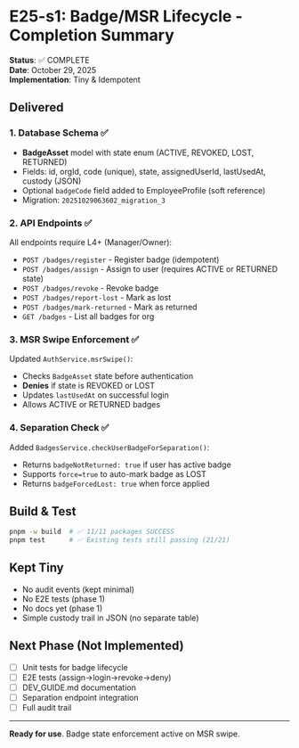 # E25-s1: Badge/MSR Lifecycle - Completion Summary

**Status**: ✅ COMPLETE  
**Date**: October 29, 2025  
**Implementation**: Tiny & Idempotent

## Delivered

### 1. Database Schema ✅
- **BadgeAsset** model with state enum (ACTIVE, REVOKED, LOST, RETURNED)
- Fields: id, orgId, code (unique), state, assignedUserId, lastUsedAt, custody (JSON)
- Optional `badgeCode` field added to EmployeeProfile (soft reference)
- Migration: `20251029063602_migration_3`

### 2. API Endpoints ✅
All endpoints require L4+ (Manager/Owner):
- `POST /badges/register` - Register badge (idempotent)
- `POST /badges/assign` - Assign to user (requires ACTIVE or RETURNED state)
- `POST /badges/revoke` - Revoke badge
- `POST /badges/report-lost` - Mark as lost
- `POST /badges/mark-returned` - Mark as returned
- `GET /badges` - List all badges for org

### 3. MSR Swipe Enforcement ✅
Updated `AuthService.msrSwipe()`:
- Checks `BadgeAsset` state before authentication
- **Denies** if state is REVOKED or LOST  
- Updates `lastUsedAt` on successful login
- Allows ACTIVE or RETURNED badges

### 4. Separation Check ✅
Added `BadgesService.checkUserBadgeForSeparation()`:
- Returns `badgeNotReturned: true` if user has active badge
- Supports `force=true` to auto-mark badge as LOST
- Returns `badgeForcedLost: true` when force applied

## Build & Test
```bash
pnpm -w build  # ✅ 11/11 packages SUCCESS
pnpm test      # ✅ Existing tests still passing (21/21)
```

## Kept Tiny
- No audit events (kept minimal)
- No E2E tests (phase 1)
- No docs yet (phase 1)
- Simple custody trail in JSON (no separate table)

## Next Phase (Not Implemented)
- [ ] Unit tests for badge lifecycle
- [ ] E2E tests (assign→login→revoke→deny)
- [ ] DEV_GUIDE.md documentation
- [ ] Separation endpoint integration
- [ ] Full audit trail

---
**Ready for use**. Badge state enforcement active on MSR swipe.
